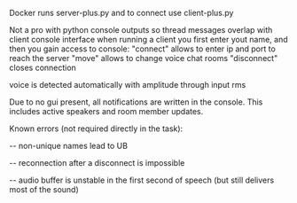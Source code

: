 Docker runs server-plus.py and to connect use client-plus.py

Not a pro with python console outputs so thread messages overlap with client console interface
when running a client you first enter yout name, and then you gain access to console:
"connect" allows to enter ip and port to reach the server
"move" allows to change voice chat rooms
"disconnect" closes connection

voice is detected automatically with amplitude through input rms

Due to no gui present, all notifications are written in the console. This includes active speakers and room member updates.

Known errors (not required directly in the task):

-- non-unique names lead to UB

-- reconnection after a disconnect is impossible

-- audio buffer is unstable in the first second of speech (but still delivers most of the sound)
